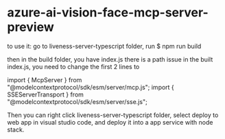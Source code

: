 # azure-ai-vision-face-mcp-server-preview
to use it:
go to liveness-server-typescript folder, run
$ npm run build

then in the build folder, you have index.js
there is a path issue in the built index.js, you need to change the first 2 lines to

import { McpServer } from "@modelcontextprotocol/sdk/esm/server/mcp.js";
import { SSEServerTransport } from "@modelcontextprotocol/sdk/esm/server/sse.js";


Then you can right click liveness-server-typescript folder, select deploy to web app in visual studio code, and deploy it into a app service with node stack.



